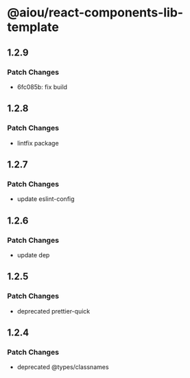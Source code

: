 # @aiou/react-components-lib-template

## 1.2.9

### Patch Changes

- 6fc085b: fix build

## 1.2.8

### Patch Changes

- lintfix package

## 1.2.7

### Patch Changes

- update eslint-config

## 1.2.6

### Patch Changes

- update dep

## 1.2.5

### Patch Changes

- deprecated prettier-quick

## 1.2.4

### Patch Changes

- deprecated @types/classnames
